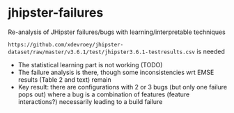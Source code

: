 # jhipster-failures

Re-analysis of JHipster failures/bugs with learning/interpretable techniques 

`https://github.com/xdevroey/jhipster-dataset/raw/master/v3.6.1/test/jhipster3.6.1-testresults.csv` is needed

  * The statistical learning part is not working (TODO)
  * The failure analysis is there, though some inconsistencies wrt EMSE results (Table 2 and text) remain
  * Key result: there are configurations with 2 or 3 bugs (but only one failure pops out) where a bug is a combination of features (feature interactions?) necessarily leading to a build failure  
